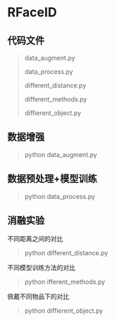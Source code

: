# RFaceID

## 代码文件
>data_augment.py
> 
>data_process.py
> 
>different_distance.py
> 
>different_methods.py
> 
>diffierent_object.py
## 数据增强
>python data_augment.py

## 数据预处理+模型训练
>python data_process.py

## 消融实验
不同距离之间的对比
>python different_distance.py

不同模型训练方法的对比
>python ifferent_methods.py

佩戴不同物品下的对比
>python diffierent_object.py

